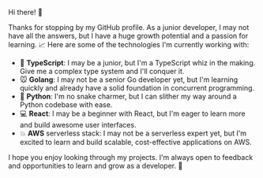 Hi there! 🖖

Thanks for stopping by my GitHub profile. As a junior developer, I may not have all the answers, but I have a huge growth potential and a passion for learning. 📈 Here are some of the technologies I'm currently working with:

- 🦄 **TypeScript**: I may be a junior, but I'm a TypeScript whiz in the making. Give me a complex type system and I'll conquer it.
- 🐭 **Golang**: I may not be a senior Go developer yet, but I'm learning quickly and already have a solid foundation in concurrent programming.
- 🐍 **Python**: I'm no snake charmer, but I can slither my way around a Python codebase with ease.
- 💻 **React**: I may be a beginner with React, but I'm eager to learn more and build awesome user interfaces.
- 💥 **AWS** serverless stack: I may not be a serverless expert yet, but I'm excited to learn and build scalable, cost-effective applications on AWS.

I hope you enjoy looking through my projects. I'm always open to feedback and opportunities to learn and grow as a developer. 🚀
